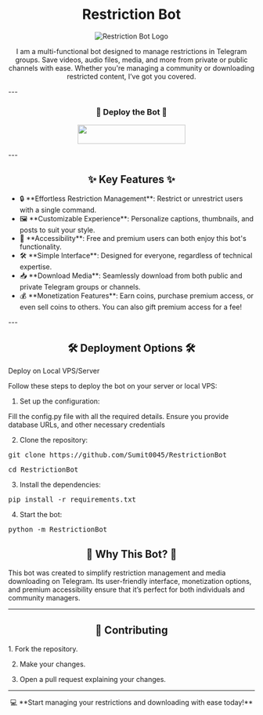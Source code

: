 <h1 align="center">Restriction Bot</h1>

<p align="center">
  <img src="https://files.catbox.moe/v96bnx.jpg" alt="Restriction Bot Logo" /></p>  

<p align="center">  
I am a multi-functional bot designed to manage restrictions in Telegram groups. Save videos, audio files, media, and more from private or public channels with ease. Whether you're managing a community or downloading restricted content, I’ve got you covered.  
</p>  
---

<h3 align="center">🚀  Deploy the Bot 🚀</h3>  <p align="center">  
  <a href="https://dashboard.heroku.com/new?template=https://github.com/Sumit0045/RestrictionBot">  
    <img src="https://img.shields.io/badge/Deploy%20On%20Heroku-black?style=for-the-badge&logo=heroku" width="220" height="38.45"/>  
  </a>  
</p>  
---

<h2 align="center">✨ Key Features ✨</h2>  <ul>  
  <li>🔒 **Effortless Restriction Management**: Restrict or unrestrict users with a single command.</li>  
  <li>🖼️ **Customizable Experience**: Personalize captions, thumbnails, and posts to suit your style.</li>  
  <li>💎 **Accessibility**: Free and premium users can both enjoy this bot's functionality.</li>  
  <li>🛠️ **Simple Interface**: Designed for everyone, regardless of technical expertise.</li>  
  <li>📥 **Download Media**: Seamlessly download from both public and private Telegram groups or channels.</li>  
  <li>💰 **Monetization Features**: Earn coins, purchase premium access, or even sell coins to others. You can also gift premium access for a fee!</li>  
</ul>  
---

<h2 align="center">🛠️ Deployment Options 🛠️</h2>  Deploy on Local VPS/Server

Follow these steps to deploy the bot on your server or local VPS:

1. Set up the configuration:

Fill the config.py file with all the required details. Ensure you provide database URLs, and other necessary credentials

2. Clone the repository:

<pre>git clone https://github.com/Sumit0045/RestrictionBot</pre> 
<pre>cd RestrictionBot</pre>


3. Install the dependencies:

<pre>pip install -r requirements.txt</pre>

4. Start the bot:

<pre>python -m RestrictionBot</pre>


<h2 align="center">📜 Why This Bot? 📜</h2>  This bot was created to simplify restriction management and media downloading on Telegram. Its user-friendly interface, monetization options, and premium accessibility ensure that it’s perfect for both individuals and community managers.

---

<h2 align="center">📩 Contributing</h2>  1. Fork the repository.


2. Make your changes.


3. Open a pull request explaining your changes.

---

<p align="center">  
💻 **Start managing your restrictions and downloading with ease today!**  
</p>  

